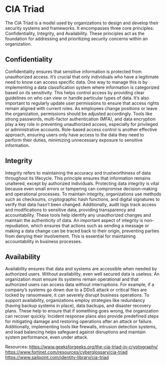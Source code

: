 # CIA Triad
The CIA Triad is a model used by organizations to design and develop their security systems and frameworks. 
It encompasses three core principles: Confidentiality, Integrity, and Availability. These principles act as 
the foundation for addressing and prioritizing security concerns within an organization.

## Confidentiality
Confidentiality ensures that sensitive information is protected from unauthorized access. It’s crucial that 
only individuals who have a legitimate need to know can access specific data. One way to manage this is by 
implementing a data classification system where information is categorized based on its sensitivity. 
This helps control access by providing clear guidelines on who can view or handle particular types of data.
It’s also important to regularly update user permissions to ensure that access rights remain aligned with 
current roles. As employees change positions or leave the organization, permissions should be adjusted accordingly. 
Tools like strong passwords, multi-factor authentication (MFA), and data encryption play a key role in preventing 
unauthorized access, especially for privileged or administrative accounts. Role-based access control is another 
effective approach, ensuring users only have access to the data they need to perform their duties, minimizing 
unnecessary exposure to sensitive information.

## Integrity
Integrity refers to maintaining the accuracy and trustworthiness of data throughout its lifecycle. This principle 
ensures that information remains unaltered, except by authorized individuals. Protecting data integrity is vital 
because even small errors or tampering can compromise decision-making and operational processes. To maintain integrity, 
organizations use methods such as checksums, cryptographic hash functions, and digital signatures to verify that data 
hasn’t been changed. Additionally, audit logs track access and modifications to sensitive data, providing transparency 
and accountability. These tools help identify any unauthorized changes and maintain the authenticity of data. An important 
aspect of integrity is non-repudiation, which ensures that actions such as sending a message or making a data change can 
be traced back to their origin, preventing parties from denying their involvement. This is essential for maintaining 
accountability in business processes.

## Availability
Availability ensures that data and systems are accessible when needed by authorized users. Without availability, 
even well secured data is useless. An organization must ensure its systems remain operational and that authorized users can 
access data without interruptions. For example, if a company’s systems go down due to a DDoS attack or critical files are 
locked by ransomware, it can severely disrupt business operations. To support availability, organizations employ strategies 
like redundancy (having backup systems in place), data backups, and disaster recovery plans. These help to ensure that if 
something goes wrong, the organization can recover quickly. Incident response plans also provide predefined steps for 
mitigating damage and restoring operations after an attack or failure. Additionally, implementing tools like firewalls, 
intrusion detection systems, and load balancing helps safeguard against disruptions and maintain system performance, 
even under attack.

Resources:
https://www.geeksforgeeks.org/the-cia-triad-in-cryptography/
https://www.fortinet.com/resources/cyberglossary/cia-triad
https://www.sailpoint.com/identity-library/cia-triad
